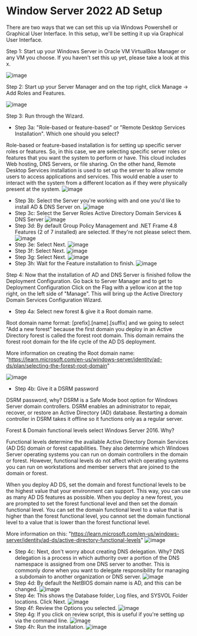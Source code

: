 # Window Server 2022 AD Setup
There are two ways that we can set this up via Windows Powershell or Graphical User Interface. In this setup, we'll be setting it up via Graphical User Interface. 

Step 1: Start up your Windows Server in Oracle VM VirtualBox Manager or any VM you choose. If you haven't set this up yet, please take a look at this x. 

![image](https://github.com/Kokimchi/Window-Server-2022-AD-Setup/assets/23605674/0cbb0eaa-51c5-4e08-8d33-f11d3ecfd6a7)

Step 2: Start up your Server Manager and on the top right, click Manage -> Add Roles and Features. 

![image](https://github.com/Kokimchi/Window-Server-2022-AD-Setup/assets/23605674/40b314ff-a940-4f45-92cb-ce60aee8b45e)

Step 3: Run through the Wizard. 

- Step 3a: "Role-based or feature-based" or "Remote Desktop Services Installation". Which one should you select?
  
Role-based or feature-based installation is for setting up specific server roles or features. So, in this case, we are selecting specific server roles or features that you want the system to perform or have. This cloud includes Web hosting, DNS Servers, or file sharing. On the other hand, Remote Desktop Services installation is used to set up the server to allow remote users to access applications and services. This would enable a user to interact with the system from a different location as if they were physically present at the system. 
![image](https://github.com/Kokimchi/Window-Server-2022-AD-Setup/assets/23605674/386abc51-8a02-4f19-ad7d-ecde9103426a)
- Step 3b: Select the Server you're working with and one you'd like to install AD & DNS Server on. 
![image](https://github.com/Kokimchi/Window-Server-2022-AD-Setup/assets/23605674/0af9d17b-c7d7-40b7-80b0-c94941a31cd8)
- Step 3c: Select the Server Roles Active Directory Domain Services & DNS Server 
![image](https://github.com/Kokimchi/Window-Server-2022-AD-Setup/assets/23605674/7267b753-9b7a-4b0b-b779-deb288f4d6cb)
- Step 3d: By default Group Policy Management and .NET Frame 4.8 Features (2 of 7 installed) are selected. If they're not please select them. 
![image](https://github.com/Kokimchi/Window-Server-2022-AD-Setup/assets/23605674/3b9851df-a50a-4307-9a9c-b14027a59a28)
- Step 3e: Select Next. 
![image](https://github.com/Kokimchi/Window-Server-2022-AD-Setup/assets/23605674/bffda8d8-4f5c-4950-8bfe-e5e5cb1b5e2e)
- Step 3f: Select Next. 
![image](https://github.com/Kokimchi/Window-Server-2022-AD-Setup/assets/23605674/d70efb7f-e1e3-4005-90bc-cf63574404b7)
- Step 3g: Select Next. 
![image](https://github.com/Kokimchi/Window-Server-2022-AD-Setup/assets/23605674/476bc5d4-a9e8-4f36-9c6f-dfb15de0c928)
- Step 3h: Wait for the Feature installation to finish. 
![image](https://github.com/Kokimchi/Window-Server-2022-AD-Setup/assets/23605674/c151d6d4-51f7-48f1-99eb-96cb75bc7bd2)

Step 4: Now that the installation of AD and DNS Server is finished follow the Deployment Configuration. Go back to Server Manager and to get to Deployment Configuration Click on the Flag with a yellow icon at the top right, on the left side of "Manage". This will bring up the Active Directory Domain Services Configuration Wizard. 

- Step 4a: Select new forest & give it a Root domain name.

Root domain name format: [prefix].[name].[suffix] and we going to select "Add a new forest" because the first domain you deploy in an Active Directory forest is called the forest root domain. This domain remains the forest root domain for the life cycle of the AD DS deployment. 

More information on creating the Root domain name: "https://learn.microsoft.com/en-us/windows-server/identity/ad-ds/plan/selecting-the-forest-root-domain"

![image](https://github.com/Kokimchi/Window-Server-2022-AD-Setup/assets/23605674/d2fc82cd-ee55-47f5-8b23-2298ca608924)
- Step 4b: Give it a DSRM password

DSRM password, why? DSRM is a Safe Mode boot option for Windows Server domain controllers. DSRM enables an administrator to repair, recover, or restore an Active Directory (AD) database. Restarting a domain controller in DSRM takes it offline so it functions only as a regular server. 

Forest & Domain functional levels select Windows Server 2016. Why? 

Functional levels determine the available Active Directory Domain Services (AD DS) domain or forest capabilities. They also determine which Windows Server operating systems you can run on domain controllers in the domain or forest. However, functional levels do not affect which operating systems you can run on workstations and member servers that are joined to the domain or forest. 

When you deploy AD DS, set the domain and forest functional levels to be the highest value that your environment can support. This way, you can use as many AD DS features as possible. When you deploy a new forest, you are prompted to set the forest functional level and then set the domain functional level. You can set the domain functional level to a value that is higher than the forest functional level, you cannot set the domain functional level to a value that is lower than the forest functional level. 

More information on this: "https://learn.microsoft.com/en-us/windows-server/identity/ad-ds/active-directory-functional-levels"
![image](https://github.com/Kokimchi/Window-Server-2022-AD-Setup/assets/23605674/733401c1-242f-4fd8-9b7d-e6e9d2d067b3)
- Step 4c: Next, don't worry about creating DNS delegation. Why? DNS delegation is a process in which authority over a portion of the DNS namespace is assigned from one DNS server to another. This is commonly done when you want to delegate responsibility for managing a subdomain to another organization or DNS server. 
![image](https://github.com/Kokimchi/Window-Server-2022-AD-Setup/assets/23605674/bdccf290-a3bf-45d4-bd65-111fc063839b)
- Step 4d: By default the NetBIOS domain name is AD, and this can be changed. 
![image](https://github.com/Kokimchi/Window-Server-2022-AD-Setup/assets/23605674/158ec483-e82d-4746-baae-88240eab7671)
- Step 4e: This shows the Database folder, Log files, and SYSVOL Folder locations. Click Next. 
![image](https://github.com/Kokimchi/Window-Server-2022-AD-Setup/assets/23605674/e9ffc81c-1a2e-4101-ad49-8cbcf47b422e)
- Step 4f: Review the Options you selected. 
![image](https://github.com/Kokimchi/Window-Server-2022-AD-Setup/assets/23605674/90810765-49a6-4485-86e6-d60cbeef30f5)
- Step 4g: If you click on review script, this is useful if you're setting up via the command line. 
![image](https://github.com/Kokimchi/Window-Server-2022-AD-Setup/assets/23605674/19714b08-b025-4814-8ea2-a2efc3e7d114)
- Step 4h: Run the installation. 
![image](https://github.com/Kokimchi/Window-Server-2022-AD-Setup/assets/23605674/a4dc4cc9-3287-41f8-a332-aee334bec557)















